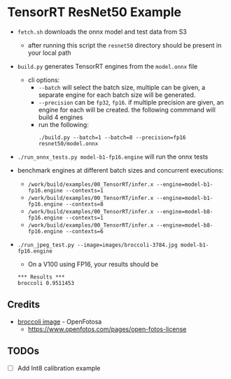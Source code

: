 # TensorRT ResNet50 Example

- `fetch.sh` downloads the onnx model and test data from S3
  - after running this script the `resnet50` directory should be present in your
    local path

- `build.py` generates TensorRT engines from the `model.onnx` file
  - cli options:
    - `--batch` will select the batch size, multiple can be given, a separate
      engine for each batch size will be generated.
    - `--precision` can be `fp32`, `fp16`.  if multiple precision are given, an
      engine for each will be created.  the following commmand will build 4
      engines
    - run the following:
      ```
      ./build.py --batch=1 --batch=8 --precision=fp16 resnet50/model.onnx
      ```
- `./run_onnx_tests.py model-b1-fp16.engine` will run the onnx tests 

- benchmark engines at different batch sizes and concurrent executions:
  - `/work/build/examples/00_TensorRT/infer.x --engine=model-b1-fp16.engine --contexts=1`
  - `/work/build/examples/00_TensorRT/infer.x --engine=model-b1-fp16.engine --contexts=8`
  - `/work/build/examples/00_TensorRT/infer.x --engine=model-b8-fp16.engine --contexts=1`
  - `/work/build/examples/00_TensorRT/infer.x --engine=model-b8-fp16.engine --contexts=6`

- `./run_jpeg_test.py --image=images/broccoli-3784.jpg model-b1-fp16.engine`
  - On a V100 using FP16, your results should be
  ```
  *** Results ***
  broccoli 0.9511453
  ```

## Credits

 - [broccoli image](https://www.openfotos.com/view/broccoli-3784) - OpenFotosa
   - https://www.openfotos.com/pages/open-fotos-license

## TODOs

 - [ ] Add Int8 calibration example
